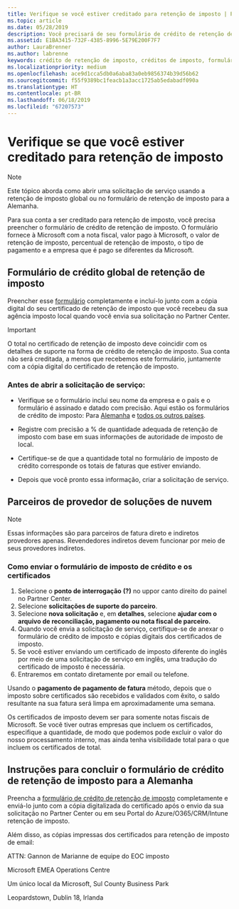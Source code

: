 ```yaml
---
title: Verifique se você estiver creditado para retenção de imposto | Partner Center
ms.topic: article
ms.date: 05/28/2019
description: Você precisará de seu formulário de crédito de retenção de imposto e o certificado de retenção de imposto para abrir uma solicitação de serviço.
ms.assetid: E1BA3415-732F-4385-8996-5E79E200F7F7
author: LauraBrenner
ms.author: labrenne
keywords: crédito de retenção de imposto, créditos de imposto, formulário de crédito alemão imposto, crédito de formulário de imposto
ms.localizationpriority: medium
ms.openlocfilehash: ace9d1cca5db0a6aba83a0eb9856374b39d56b62
ms.sourcegitcommit: f55f9389bc1feacb1a3acc1725ab5edabadf090a
ms.translationtype: HT
ms.contentlocale: pt-BR
ms.lasthandoff: 06/18/2019
ms.locfileid: "67207573"
---
```

# <a name="make-sure-you-are-credited-for-withholding-tax"></a>Verifique se que você estiver creditado para retenção de imposto

>[!Note]
>Este tópico aborda como abrir uma solicitação de serviço usando a retenção de imposto global ou no formulário de retenção de imposto para a Alemanha.

Para sua conta a ser creditado para retenção de imposto, você precisa preencher o formulário de crédito de retenção de imposto. O formulário fornece à Microsoft com a nota fiscal, valor pago à Microsoft, o valor de retenção de imposto, percentual de retenção de imposto, o tipo de pagamento e a empresa que é pago se diferentes da Microsoft.  

## <a name="global-withholding-tax-credit-form"></a>Formulário de crédito global de retenção de imposto

Preencher esse [formulário](https://query.prod.cms.rt.microsoft.com/cms/api/am/binary/RE30311) completamente e incluí-lo junto com a cópia digital do seu certificado de retenção de imposto que você recebeu da sua agência imposto local quando você envia sua solicitação no Partner Center.
>[!IMPORTANT]
>O total no certificado de retenção de imposto deve coincidir com os detalhes de suporte na forma de crédito de retenção de imposto. Sua conta não será creditada, a menos que recebemos este formulário, juntamente com a cópia digital do certificado de retenção de imposto.

### <a name="before-opening-the-service-request"></a>Antes de abrir a solicitação de serviço:

- Verifique se o formulário inclui seu nome da empresa e o país e o formulário é assinado e datado com precisão. Aqui estão os formulários de crédito de imposto: Para [Alemanha](https://query.prod.cms.rt.microsoft.com/cms/api/am/binary/RE305Lo) e [todos os outros países](https://query.prod.cms.rt.microsoft.com/cms/api/am/binary/RE30311).

- Registre com precisão a % de quantidade adequada de retenção de imposto com base em suas informações de autoridade de imposto de local.

- Certifique-se de que a quantidade total no formulário de imposto de crédito corresponde os totais de faturas que estiver enviando. 

- Depois que você pronto essa informação, criar a solicitação de serviço.

## <a name="cloud-solution-provider-partners"></a>Parceiros de provedor de soluções de nuvem

>[!Note]
>Essas informações são para parceiros de fatura direto e indiretos provedores apenas. Revendedores indiretos devem funcionar por meio de seus provedores indiretos.

### <a name="how-to-submit-the-tax-credit-form-and-the-certificates"></a>Como enviar o formulário de imposto de crédito e os certificados

1. Selecione o **ponto de interrogação** **(?)**  no uppor canto direito do painel no Partner Center.
2. Selecione **solicitações de suporte do parceiro**.
3. Selecione **nova solicitação** e, em **detalhes**, selecione **ajudar com o arquivo de reconciliação, pagamento ou nota fiscal de parceiro.**
4. Quando você envia a solicitação de serviço, certifique-se de anexar o formulário de crédito de imposto e cópias digitais dos certificados de imposto.
5. Se você estiver enviando um certificado de imposto diferente do inglês por meio de uma solicitação de serviço em inglês, uma tradução do certificado de imposto é necessária.
6. Entraremos em contato diretamente por email ou telefone.

Usando o **pagamento de pagamento de fatura** método, depois que o imposto sobre certificados são recebidos e validados com êxito, o saldo resultante na sua fatura será limpa em aproximadamente uma semana. 

Os certificados de imposto devem ser para somente notas fiscais de Microsoft. Se você tiver outras empresas que incluem os certificados, especifique a quantidade, de modo que podemos pode excluir o valor do nosso processamento interno, mas ainda tenha visibilidade total para o que incluem os certificados de total. 

## <a name="instructions-for-completing-the-withholding-tax-credit-form-for-germany"></a>Instruções para concluir o formulário de crédito de retenção de imposto para a Alemanha

Preencha a [formulário de crédito de retenção de imposto](https://query.prod.cms.rt.microsoft.com/cms/api/am/binary/RE305Lo) completamente e enviá-lo junto com a cópia digitalizada do certificado após o envio da sua solicitação no Partner Center ou em seu Portal do Azure/O365/CRM/Intune retenção de imposto. 

Além disso, as cópias impressas dos certificados para retenção de imposto de email:

ATTN: Gannon de Marianne de equipe do EOC imposto

Microsoft EMEA Operations Centre

Um único local da Microsoft, Sul County Business Park

Leopardstown, Dublin 18, Irlanda
